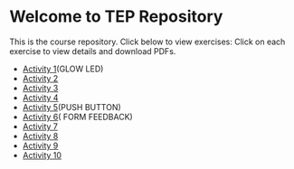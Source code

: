 # Welcome to TEP Repository

This is the course repository. Click below to view exercises:
Click on each exercise to view details and download PDFs.

- [Activity 1](Activity-1/)(GLOW LED)
- [Activity 2](Activity-2/)
- [Activity 3](Activity-3/)
- [Activity 4](Activity-4/)
- [Activity 5](Activity-5/)(PUSH BUTTON)
- [Activity 6](Activity-6/)(  FORM FEEDBACK)
- [Activity 7](Activity-7/)
- [Activity 8](Activity-8/)
- [Activity 9](Activity-9/)
- [Activity 10](Activity-10/)


